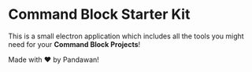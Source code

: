 # Command Block Starter Kit

This is a small electron application which includes all the tools you might need for your **Command Block Projects**!

Made with ❤ by Pandawan!
